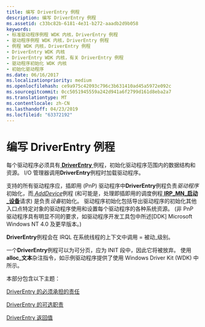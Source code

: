 ```yaml
---
title: 编写 DriverEntry 例程
description: 编写 DriverEntry 例程
ms.assetid: c33bc82b-6181-4e31-b272-aaadb2d9b058
keywords:
- 标准驱动程序例程 WDK 内核，DriverEntry 例程
- 驱动程序例程 WDK 内核，DriverEntry 例程
- 例程 WDK 内核，DriverEntry 例程
- DriverEntry WDK 内核
- DriverEntry WDK 内核，有关 DriverEntry 例程
- 驱动程序初始化 WDK 内核
- 初始化驱动程序
ms.date: 06/16/2017
ms.localizationpriority: medium
ms.openlocfilehash: ce9a975c42093c796c3b631410ad45a5972e092c
ms.sourcegitcommit: 0cc5051945559a242d941a6f2799d161d8eba2a7
ms.translationtype: MT
ms.contentlocale: zh-CN
ms.lasthandoff: 04/23/2019
ms.locfileid: "63372192"
---
```

# <a name="writing-a-driverentry-routine"></a>编写 DriverEntry 例程





每个驱动程序必须具有[ **DriverEntry** ](https://msdn.microsoft.com/library/windows/hardware/ff544113)例程，初始化驱动程序范围内的数据结构和资源。 I/O 管理器调用**DriverEntry**例程时加载驱动程序。

支持的所有驱动程序应，插即用 (PnP) 驱动程序中**DriverEntry**例程负责*驱动程序*初始化，而[ *AddDevice*](https://msdn.microsoft.com/library/windows/hardware/ff540521)例程 (和可能是，处理即插即用的调度例程[ **IRP\_MN\_启动\_设备**](https://msdn.microsoft.com/library/windows/hardware/ff551749)请求) 是负责*设备*初始化。 驱动程序初始化包括导出驱动程序的初始化其他入口点特定对象的驱动程序使用和设置每个驱动程序的各种系统资源。 (非 PnP 驱动程序具有明显不同的要求，如驱动程序开发工具包中所述\[DDK\] Microsoft Windows NT 4.0 及更早版本。)

**DriverEntry**例程会在 IRQL 在系统线程的上下文中调用 = 被动\_级别。

一个**DriverEntry**例程可以为可分页，应为 INIT 段中，因此它将被放弃。 使用**alloc\_文本**杂注指令，如示例驱动程序提供了使用 Windows Driver Kit (WDK) 中所示。

本部分包含以下主题：

[DriverEntry 的必须承担的责任](driverentry-s-required-responsibilities.md)

[DriverEntry 的可选职责](driverentry-s-optional-responsibilities.md)

[DriverEntry 返回值](driverentry-return-values.md)

 

 




